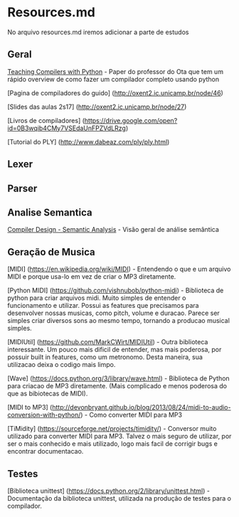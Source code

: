 # Resources.md
No arquivo resources.md iremos adicionar a parte de estudos 

## Geral
[Teaching Compilers with Python](TeachingCompilersWithPython_Paper.pdf) - Paper do professor do Ota que tem um rápido overview de como fazer um compilador completo usando python

[Pagina de compiladores do guido] (http://oxent2.ic.unicamp.br/node/46)

[Slides das aulas 2s17] (http://oxent2.ic.unicamp.br/node/27)

[Livros de compiladores] (https://drive.google.com/open?id=0B3wqib4CMy7VSEdaUnFPZVdLRzg)

[Tutorial do PLY] (http://www.dabeaz.com/ply/ply.html)


## Lexer


## Parser


## Analise Semantica

[Compiler Design - Semantic Analysis](https://www.tutorialspoint.com/compiler_design/compiler_design_semantic_analysis.htm) - Visão geral de análise semântica


## Geração de Musica
[MIDI] (https://en.wikipedia.org/wiki/MIDI) - Entendendo o que e um arquivo MIDI e porque usa-lo em vez de criar o MP3 diretamente.

[Python MIDI] (https://github.com/vishnubob/python-midi) - Biblioteca de python para criar arquivos midi. Muito simples de entender o funcionamento e utilizar. Possui as features que precisamos para desenvolver nossas musicas, como pitch, volume e duracao. Parece ser simples criar diversos sons ao mesmo tempo, tornando a producao musical simples.

[MIDIUtil] (https://github.com/MarkCWirt/MIDIUtil) - Outra biblioteca interessante. Um pouco mais dificil de entender, mas mais poderosa, por possuir built in features, como um metronomo. Desta maneira, sua utilizacao deixa o codigo mais limpo.

[Wave] (https://docs.python.org/3/library/wave.html) - Biblioteca de Python para criacao de MP3 diretamente. (Mais complicado e menos poderosa do que as bibiotecas de MIDI).

[MIDI to MP3] (http://devonbryant.github.io/blog/2013/08/24/midi-to-audio-conversion-with-python/) - Como converter MIDI para MP3

[TiMidity] (https://sourceforge.net/projects/timidity/) - Conversor muito utilizado para converter MIDI para MP3. Talvez o mais seguro de utilizar, por ser o mais conhecido e mais utilizado, logo mais facil de corrigir bugs e encontrar documentacao.


## Testes
[Biblioteca unittest] (https://docs.python.org/2/library/unittest.html) - Documentação da biblioteca unittest, utilizada na produção de testes para o compilador.

